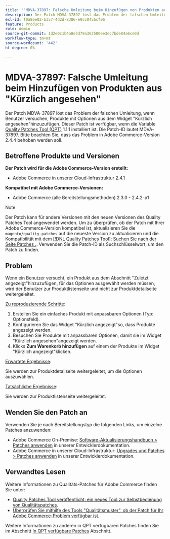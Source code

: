 ```yaml
---
title: '"MDVA-37897: Falsche Umleitung beim Hinzufügen von Produkten aus "Kürzlich angesehen"'
description: Der Patch MDVA-37897 löst das Problem der falschen Umleitung, wenn Benutzer versuchen, Produkte mit Optionen aus dem Widget "Kürzlich angesehen"hinzuzufügen. Dieser Patch ist verfügbar, wenn das [Quality Patches Tool (QPT)](/help/announcements/adobe-commerce-announcements/magento-quality-patches-released-new-tool-to-self-serve-quality-patches.md) 1.1.1 installiert ist. Die Patch-ID lautet MDVA-37897. Bitte beachten Sie, dass das Problem in Adobe Commerce-Version 2.4.4 behoben werden soll.
exl-id: f0a86e02-b357-4d2d-8386-e9cc045bcf06
feature: Products
role: Admin
source-git-commit: 1d2e0c1b4a8e3d79a362500ee3ec7bde84a6ce0d
workflow-type: tm+mt
source-wordcount: '442'
ht-degree: 0%

---
```


# MDVA-37897: Falsche Umleitung beim Hinzufügen von Produkten aus &quot;Kürzlich angesehen&quot;

Der Patch MDVA-37897 löst das Problem der falschen Umleitung, wenn Benutzer versuchen, Produkte mit Optionen aus dem Widget &quot;Kürzlich angesehen&quot;hinzuzufügen. Dieser Patch ist verfügbar, wenn die Variable [Quality Patches Tool (QPT)](/help/announcements/adobe-commerce-announcements/magento-quality-patches-released-new-tool-to-self-serve-quality-patches.md) 1.1.1 installiert ist. Die Patch-ID lautet MDVA-37897. Bitte beachten Sie, dass das Problem in Adobe Commerce-Version 2.4.4 behoben werden soll.

## Betroffene Produkte und Versionen

**Der Patch wird für die Adobe Commerce-Version erstellt:**

* Adobe Commerce in unserer Cloud-Infrastruktur 2.4.1

**Kompatibel mit Adobe Commerce-Versionen:**

* Adobe Commerce (alle Bereitstellungsmethoden) 2.3.0 - 2.4.2-p1

>[!NOTE]
>
>Der Patch kann für andere Versionen mit den neuen Versionen des Quality Patches Tool angewendet werden. Um zu überprüfen, ob der Patch mit Ihrer Adobe Commerce-Version kompatibel ist, aktualisieren Sie die `magento/quality-patches` auf die neueste Version zu aktualisieren und die Kompatibilität mit dem [[!DNL Quality Patches Tool]: Suchen Sie nach der Seite Patches .](https://devdocs.magento.com/quality-patches/tool.html#patch-grid). Verwenden Sie die Patch-ID als Suchschlüsselwort, um den Patch zu finden.

## Problem

Wenn ein Benutzer versucht, ein Produkt aus dem Abschnitt &quot;Zuletzt angezeigt&quot;hinzuzufügen, für das Optionen ausgewählt werden müssen, wird der Benutzer zur Produktlistenseite und nicht zur Produktdetailseite weitergeleitet.

<u>Zu reproduzierende Schritte</u>:

1. Erstellen Sie ein einfaches Produkt mit anpassbaren Optionen (Typ: Optionsfeld).
1. Konfigurieren Sie das Widget &quot;Kürzlich angezeigt&quot;so, dass Produkte angezeigt werden.
1. Besuchen Sie Produkte mit anpassbaren Optionen, damit sie im Widget &quot;Kürzlich angesehen&quot;angezeigt werden.
1. Klicks **Zum Warenkorb hinzufügen** auf einem der Produkte im Widget &quot;Kürzlich angezeigt&quot;klicken.

<u>Erwartete Ergebnisse</u>:

Sie werden zur Produktdetailseite weitergeleitet, um die Optionen auszuwählen.

<u>Tatsächliche Ergebnisse</u>:

Sie werden zur Produktlistenseite weitergeleitet.

## Wenden Sie den Patch an

Verwenden Sie je nach Bereitstellungstyp die folgenden Links, um einzelne Patches anzuwenden:

* Adobe Commerce On-Premise: [Software-Aktualisierungshandbuch > Patches anwenden](https://devdocs.magento.com/guides/v2.4/comp-mgr/patching/mqp.html) in unserer Entwicklerdokumentation.
* Adobe Commerce in unserer Cloud-Infrastruktur: [Upgrades und Patches > Patches anwenden](https://devdocs.magento.com/cloud/project/project-patch.html) in unserer Entwicklerdokumentation.

## Verwandtes Lesen

Weitere Informationen zu Qualitäts-Patches für Adobe Commerce finden Sie unter:

* [Quality Patches Tool veröffentlicht: ein neues Tool zur Selbstbedienung von Qualitätspatches](/help/announcements/adobe-commerce-announcements/magento-quality-patches-released-new-tool-to-self-serve-quality-patches.md).
* [Überprüfen Sie mithilfe des Tools &quot;Qualitätsmuster&quot;, ob der Patch für Ihr Adobe Commerce-Problem verfügbar ist.](/help/support-tools/patches-available-in-qpt-tool/check-patch-for-magento-issue-with-magento-quality-patches.md).

Weitere Informationen zu anderen in QPT verfügbaren Patches finden Sie im Abschnitt [In QPT verfügbare Patches](https://support.magento.com/hc/en-us/sections/360010506631-Patches-available-in-QPT-tool-) Abschnitt.
